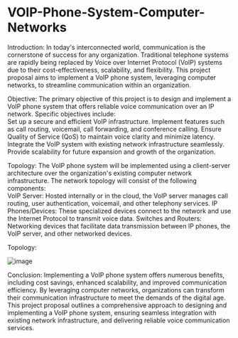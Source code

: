 # VOIP-Phone-System-Computer-Networks
Introduction: 
In today's interconnected world, communication is the cornerstone of success for any organization. Traditional telephone systems are rapidly being replaced by Voice over Internet Protocol (VoIP) systems due to their cost-effectiveness, scalability, and flexibility. This project proposal aims to implement a VoIP phone system, leveraging computer networks, to streamline communication within an organization.

Objective: 
The primary objective of this project is to design and implement a VoIP phone system that offers reliable voice communication over an IP network. 
Specific objectives include:  
Set up a secure and efficient VoIP infrastructure. 
Implement features such as call routing, voicemail, call forwarding, and conference calling. 
Ensure Quality of Service (QoS) to maintain voice clarity and minimize latency. Integrate the VoIP system with existing network infrastructure seamlessly. Provide scalability for future expansion and growth of the organization.

Topology: 
The VoIP phone system will be implemented using a client-server architecture over the organization's existing computer network infrastructure. 
The network topology will consist of the following components:  
VoIP Server: Hosted internally or in the cloud, the VoIP server manages call routing, user authentication, voicemail, and other telephony services. 
IP Phones/Devices: These specialized devices connect to the network and use the Internet Protocol to transmit voice data. 
Switches and Routers: Networking devices that facilitate data transmission between IP phones, the VoIP server, and other networked devices. 

Topology:

 ![image](https://github.com/HairamNaseem/VOIP-Phone-System-Computer-Networks/assets/123382738/1097dfc8-4b6e-4d4f-adbe-7a2b74993e59)

Conclusion: 
Implementing a VoIP phone system offers numerous benefits, including cost savings, enhanced scalability, and improved communication efficiency. By leveraging computer networks, organizations can transform their communication infrastructure to meet the demands of the digital age. This project proposal outlines a comprehensive approach to designing and implementing a VoIP phone system, ensuring seamless integration with existing network infrastructure, and delivering reliable voice communication services.
